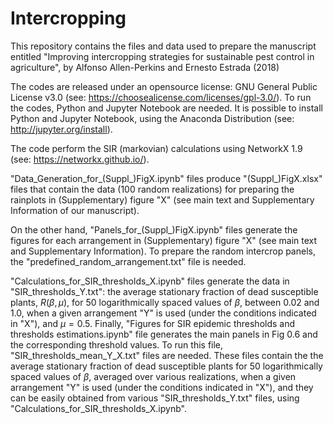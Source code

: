 # Intercropping
This repository contains the files and data used to prepare the manuscript entitled "Improving intercropping strategies for sustainable pest control in agriculture", by Alfonso Allen-Perkins and Ernesto Estrada (2018)

The codes are released under an opensource license: GNU General Public License v3.0 (see: https://choosealicense.com/licenses/gpl-3.0/). To run the codes, Python and Jupyter Notebook are needed. It is possible to install Python and Jupyter Notebook, using the Anaconda Distribution (see: http://jupyter.org/install).

The code perform the SIR (markovian) calculations using NetworkX 1.9 (see: https://networkx.github.io/). 

"Data_Generation_for_(Suppl_)FigX.ipynb" files produce "(Suppl_)FigX.xlsx" files that contain the data (100 random realizations) for preparing the rainplots in (Supplementary) figure "X" (see main text and Supplementary Information of our manuscript).

On the other hand, "Panels_for_(Suppl_)FigX.ipynb" files generate the figures for each arrangement in (Supplementary) figure "X" (see main text and Supplementary Information). To prepare the random intercrop panels, the "predefined_random_arrangement.txt" file is needed. 

"Calculations_for_SIR_thresholds_X.ipynb" files generate the data in "SIR_thresholds_Y.txt":  the average stationary fraction of dead susceptible plants, $R(\beta,\mu)$, for 50 logarithmically spaced values of $\beta$, between 0.02 and 1.0, when a given arrangement "Y" is used (under the conditions indicated in "X"), and $\mu=0.5$. Finally, "Figures for SIR epidemic thresholds and thresholds estimations.ipynb" file generates the main panels in Fig 0.6 and the corresponding threshold values. To run this file, "SIR_thresholds_mean_Y_X.txt" files  are needed. These files contain the the average stationary fraction of dead susceptible plants for 50 logarithmically spaced values of $\beta$, averaged over various realizations, when a given arrangement "Y" is used (under the conditions indicated in "X"), and they can be easily obtained from various "SIR_thresholds_Y.txt" files, using "Calculations_for_SIR_thresholds_X.ipynb".
